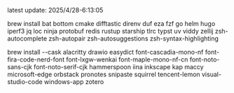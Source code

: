 latest update: 2025/4/28-6:13:05
  
brew install 
bat
bottom
cmake
difftastic
direnv
duf
eza
fzf
go
helm
hugo
iperf3
jq
loc
ninja
protobuf
redis
rustup
starship
tlrc
typst
uv
viddy
zellij
zsh-autocomplete
zsh-autopair
zsh-autosuggestions
zsh-syntax-highlighting
  
brew install --cask
alacritty
drawio
easydict
font-cascadia-mono-nf
font-fira-code-nerd-font
font-lxgw-wenkai
font-maple-mono-nf-cn
font-noto-sans-cjk
font-noto-serif-cjk
hammerspoon
iina
inkscape
kap
maccy
microsoft-edge
orbstack
pronotes
snipaste
squirrel
tencent-lemon
visual-studio-code
windows-app
zotero
